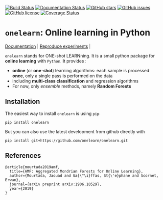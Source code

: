 
[![Build Status](https://travis-ci.com/onelearn/onelearn.svg?branch=master)](https://travis-ci.com/onelearn/onelearn)
[![Documentation Status](https://readthedocs.org/projects/onelearn/badge/?version=latest)](https://onelearn.readthedocs.io/en/latest/?badge=latest)
[![GitHub stars](https://img.shields.io/github/stars/onelearn/onelearn)](https://github.com/onelearn/onelearn/stargazers)
[![GitHub issues](https://img.shields.io/github/issues/onelearn/onelearn)](https://github.com/onelearn/onelearn/issues)
[![GitHub license](https://img.shields.io/github/license/onelearn/onelearn)](https://github.com/onelearn/onelearn/blob/master/LICENSE)
[![Coverage Status](https://coveralls.io/repos/github/onelearn/onelearn/badge.svg)](https://coveralls.io/github/onelearn/onelearn)
	
# `onelearn`: Online learning in Python

[Documentation](https://onelearn.readthedocs.io) | [Reproduce experiments](https://onelearn.readthedocs.io/en/latest/experiments.html) |

`onelearn` stands for ONE-shot LEARNning. It is a small python package for **online learning** with ``Python``.
It provides :

- **online** (or **one-shot**) learning algorithms: each sample is processed **once**, only a 
  single pass is performed on the data
- including **multi-class classification** and regression algorithms
- For now, only *ensemble* methods, namely **Random Forests**


## Installation

The easiest way to install ``onelearn`` is using ``pip``

    pip install onelearn


But you can also use the latest development from github directly with

    pip install git+https://github.com/onelearn/onelearn.git

## References

    @article{mourtada2019amf,
      title={AMF: Aggregated Mondrian Forests for Online Learning},
      author={Mourtada, Jaouad and Ga{\"\i}ffas, St{\'e}phane and Scornet, Erwan},
      journal={arXiv preprint arXiv:1906.10529},
      year={2019}
    }
 